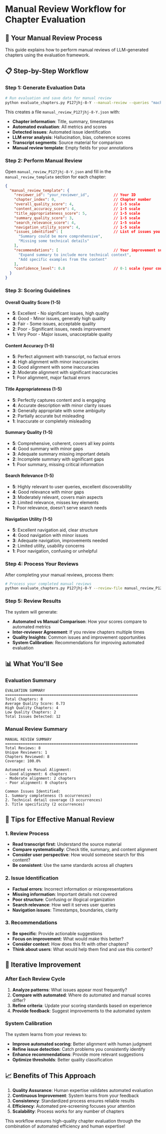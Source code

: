 # Manual Review Workflow for Chapter Evaluation

## 🎯 **Your Manual Review Process**

This guide explains how to perform manual reviews of LLM-generated chapters using the evaluation framework.

## 📋 **Step-by-Step Workflow**

### **Step 1: Generate Evaluation Data**
```bash
# Run evaluation and save data for manual review
python evaluate_chapters.py P127jhj-8-Y --manual-review --queries "machine learning,tutorial"
```

This creates a file `manual_review_P127jhj-8-Y.json` with:
- **Chapter information**: Title, summary, timestamps
- **Automated evaluation**: All metrics and scores
- **Detected issues**: Automated issue identification
- **LLM error analysis**: Hallucination, bias, coherence scores
- **Transcript segments**: Source material for comparison
- **Manual review template**: Empty fields for your annotations

### **Step 2: Perform Manual Review**

Open `manual_review_P127jhj-8-Y.json` and fill in the `manual_review_template` section for each chapter:

```json
{
  "manual_review_template": {
    "reviewer_id": "your_reviewer_id",           // Your ID
    "chapter_index": 0,                          // Chapter number
    "overall_quality_score": 4,                  // 1-5 scale
    "content_accuracy_score": 4,                 // 1-5 scale
    "title_appropriateness_score": 5,            // 1-5 scale
    "summary_quality_score": 3,                  // 1-5 scale
    "search_relevance_score": 4,                 // 1-5 scale
    "navigation_utility_score": 4,               // 1-5 scale
    "issues_identified": [                       // List of issues you found
      "Summary could be more comprehensive",
      "Missing some technical details"
    ],
    "recommendations": [                         // Your improvement suggestions
      "Expand summary to include more technical context",
      "Add specific examples from the content"
    ],
    "confidence_level": 0.8                      // 0-1 scale (your confidence)
  }
}
```

### **Step 3: Scoring Guidelines**

#### **Overall Quality Score (1-5)**
- **5**: Excellent - No significant issues, high quality
- **4**: Good - Minor issues, generally high quality
- **3**: Fair - Some issues, acceptable quality
- **2**: Poor - Significant issues, needs improvement
- **1**: Very Poor - Major issues, unacceptable quality

#### **Content Accuracy (1-5)**
- **5**: Perfect alignment with transcript, no factual errors
- **4**: High alignment with minor inaccuracies
- **3**: Good alignment with some inaccuracies
- **2**: Moderate alignment with significant inaccuracies
- **1**: Poor alignment, major factual errors

#### **Title Appropriateness (1-5)**
- **5**: Perfectly captures content and is engaging
- **4**: Accurate description with minor clarity issues
- **3**: Generally appropriate with some ambiguity
- **2**: Partially accurate but misleading
- **1**: Inaccurate or completely misleading

#### **Summary Quality (1-5)**
- **5**: Comprehensive, coherent, covers all key points
- **4**: Good summary with minor gaps
- **3**: Adequate summary missing important details
- **2**: Incomplete summary with significant gaps
- **1**: Poor summary, missing critical information

#### **Search Relevance (1-5)**
- **5**: Highly relevant to user queries, excellent discoverability
- **4**: Good relevance with minor gaps
- **3**: Moderately relevant, covers main aspects
- **2**: Limited relevance, misses key elements
- **1**: Poor relevance, doesn't serve search needs

#### **Navigation Utility (1-5)**
- **5**: Excellent navigation aid, clear structure
- **4**: Good navigation with minor issues
- **3**: Adequate navigation, improvements needed
- **2**: Limited utility, usability concerns
- **1**: Poor navigation, confusing or unhelpful

### **Step 4: Process Your Reviews**

After completing your manual reviews, process them:

```bash
# Process your completed manual reviews
python evaluate_chapters.py P127jhj-8-Y --review-file manual_review_P127jhj-8-Y.json
```

### **Step 5: Review Results**

The system will generate:
- **Automated vs Manual Comparison**: How your scores compare to automated metrics
- **Inter-reviewer Agreement**: If you review chapters multiple times
- **Quality Insights**: Common issues and improvement opportunities
- **System Calibration**: Recommendations for improving automated evaluation

## 📊 **What You'll See**

### **Evaluation Summary**
```
EVALUATION SUMMARY
============================================================
Total Chapters: 8
Average Quality Score: 0.73
High Quality Chapters: 4
Low Quality Chapters: 2
Total Issues Detected: 12
```

### **Manual Review Summary**
```
MANUAL REVIEW SUMMARY
============================================================
Total Reviews: 8
Unique Reviewers: 1
Chapters Reviewed: 8
Coverage: 100.0%

Automated vs Manual Alignment:
- Good alignment: 6 chapters
- Moderate alignment: 2 chapters
- Poor alignment: 0 chapters

Common Issues Identified:
1. Summary completeness (5 occurrences)
2. Technical detail coverage (3 occurrences)
3. Title specificity (2 occurrences)
```

## 🎯 **Tips for Effective Manual Review**

### **1. Review Process**
- **Read transcript first**: Understand the source material
- **Compare systematically**: Check title, summary, and content alignment
- **Consider user perspective**: How would someone search for this content?
- **Be consistent**: Use the same standards across all chapters

### **2. Issue Identification**
- **Factual errors**: Incorrect information or misrepresentations
- **Missing information**: Important details not covered
- **Poor structure**: Confusing or illogical organization
- **Search relevance**: How well it serves user queries
- **Navigation issues**: Timestamps, boundaries, clarity

### **3. Recommendations**
- **Be specific**: Provide actionable suggestions
- **Focus on improvement**: What would make this better?
- **Consider context**: How does this fit with other chapters?
- **Think about users**: What would help them find and use this content?

## 🔄 **Iterative Improvement**

### **After Each Review Cycle**
1. **Analyze patterns**: What issues appear most frequently?
2. **Compare with automated**: Where do automated and manual scores differ?
3. **Refine criteria**: Update your scoring standards based on experience
4. **Provide feedback**: Suggest improvements to the automated system

### **System Calibration**
The system learns from your reviews to:
- **Improve automated scoring**: Better alignment with human judgment
- **Refine issue detection**: Catch problems you consistently identify
- **Enhance recommendations**: Provide more relevant suggestions
- **Optimize thresholds**: Better quality classification

## 📈 **Benefits of This Approach**

1. **Quality Assurance**: Human expertise validates automated evaluation
2. **Continuous Improvement**: System learns from your feedback
3. **Consistency**: Standardized process ensures reliable results
4. **Efficiency**: Automated pre-screening focuses your attention
5. **Scalability**: Process works for any number of chapters

This workflow ensures high-quality chapter evaluation through the combination of automated efficiency and human expertise!
